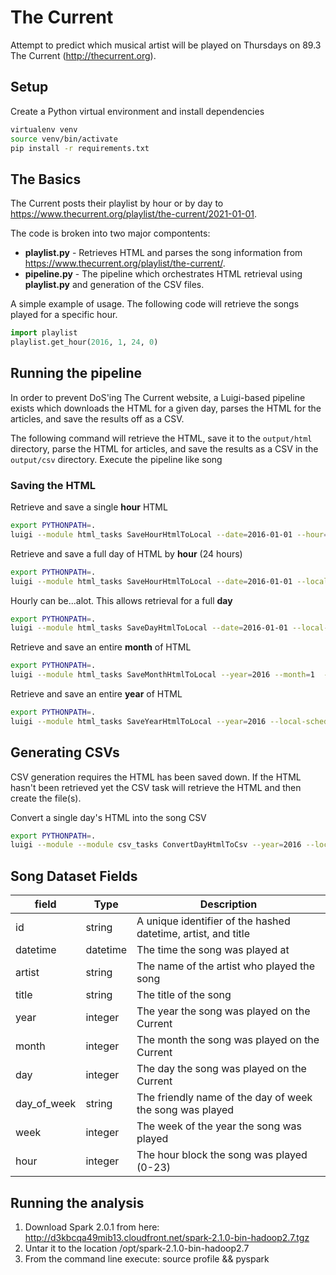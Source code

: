 # The Current

Attempt to predict which musical artist will be played on Thursdays on 89.3 The Current (http://thecurrent.org).

## Setup

Create a Python virtual environment and install dependencies

```bash
virtualenv venv
source venv/bin/activate
pip install -r requirements.txt
```

## The Basics

The Current posts their playlist by hour or by day to https://www.thecurrent.org/playlist/the-current/2021-01-01. 

The code is broken into two major compontents:

- __playlist.py__ - Retrieves HTML and parses the song information from https://www.thecurrent.org/playlist/the-current/. 
- __pipeline.py__ - The pipeline which orchestrates HTML retrieval using __playlist.py__ and generation of the CSV files.


A simple example of usage. The following code will retrieve the songs played for a specific hour.

```python
import playlist
playlist.get_hour(2016, 1, 24, 0)
```

## Running the pipeline

In order to prevent DoS'ing The Current website, a Luigi-based pipeline exists which downloads the HTML for a given day, parses the HTML for the articles, and save the results off as a CSV.

The following command will retrieve the HTML, save it to the `output/html` directory, parse the HTML for articles, and save the results as a CSV in the `output/csv` directory. Execute the pipeline like song

### Saving the HTML
Retrieve and save a single __hour__ HTML
```bash
export PYTHONPATH=.
luigi --module html_tasks SaveHourHtmlToLocal --date=2016-01-01 --hour=0 --local-scheduler
```

Retrieve and save a full day of HTML by __hour__ (24 hours)
```bash
export PYTHONPATH=.
luigi --module html_tasks SaveHourHtmlToLocal --date=2016-01-01 --local-scheduler
```

Hourly can be...alot. This allows retrieval for a full __day__
```bash
export PYTHONPATH=.
luigi --module html_tasks SaveDayHtmlToLocal --date=2016-01-01 --local-scheduler
```

Retrieve and save an entire __month__ of HTML
```bash
export PYTHONPATH=.
luigi --module html_tasks SaveMonthHtmlToLocal --year=2016 --month=1  --local-scheduler
```

Retrieve and save an entire __year__ of HTML
```bash
export PYTHONPATH=.
luigi --module html_tasks SaveYearHtmlToLocal --year=2016 --local-scheduler
```

## Generating CSVs
CSV generation requires the HTML has been saved down. If the HTML hasn't been retrieved yet the CSV task will retrieve the HTML and then create the file(s).

Convert a single day's HTML into the song CSV
```bash
export PYTHONPATH=.
luigi --module --module csv_tasks ConvertDayHtmlToCsv --year=2016 --local-scheduler --workers=10
```

## Song Dataset Fields

| field       | Type     | Description                                                   |
|-------------|----------|---------------------------------------------------------------|
| id          | string   | A unique identifier of the hashed datetime, artist, and title |
| datetime    | datetime | The time the song was played at                               |
| artist      | string   | The name of the artist who played the song                    |
| title       | string   | The title of the song                                         |
| year        | integer  | The year the song was played on the Current                   |
| month       | integer  | The month the song was played on the Current                  |
| day         | integer  | The day the song was played on the Current                    |
| day_of_week | string   | The friendly name of the day of week the song was played      |
| week        | integer  | The week of the year the song was played                      |
| hour        | integer  | The hour block the song was played (0-23)                     |

## Running the analysis

 1. Download Spark 2.0.1 from here: http://d3kbcqa49mib13.cloudfront.net/spark-2.1.0-bin-hadoop2.7.tgz
 1. Untar it to the location /opt/spark-2.1.0-bin-hadoop2.7
 1. From the command line execute: source profile && pyspark

